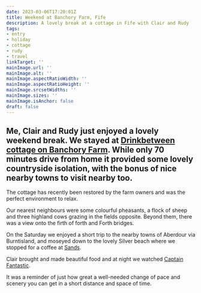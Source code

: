 ```yaml
---
date: 2023-03-06T17:20:01Z
title: Weekend at Banchory Farm, Fife
description: A lovely break at a cottage in Fife with Clair and Rudy
tags:
- entry
- holiday
- cottage
- rudy
- travel
linkTarget: ''
mainImage.url: ''
mainImage.alt: ''
mainImage.aspectRatioWidth: ''
mainImage.aspectRatioHeight: ''
mainImage.srcsetWidths: ''
mainImage.sizes: ''
mainImage.isAnchor: false
draft: false
---
```

Me, Clair and Rudy just enjoyed a lovely weekend break. We stayed at [Drinkbetween cottage on Banchory Farm](https://www.banchoryfarm.co.uk/general-5). While only 70 minutes drive from home it provided some lovely countryside isolation, with the bonus of nice nearby towns to visit nearby too.
---

The cottage has recently been restored by the farm owners and was the perfect environment to relax. 

Our nearest neighbours were some colourful pheasants, a flock of sheep and three highland cows grazing in the fields opposite. Beyond them, there was a view onto the firth of forth and Forth bridges.

On the Saturday we enjoyed a short trip to the nearby towns of Aberdour via Burntisland, and moseyed down to the lovely Silver beach where we stopped for a coffee at [Sands](https://www.tripadvisor.co.uk/Restaurant_Review-g551742-d3472542-Reviews-Sands-Aberdour_Fife_Scotland.html).

Clair brought and made beautiful food and at night we watched [Captain Fantastic](https://fuzzylogic.me/posts/captain-fantastic/).

It was a reminder of just how great a well-needed change of pace and scenery you can get in a short distance and space of time.

